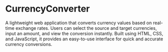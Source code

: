 # CurrencyConverter
A lightweight web application that converts currency values based on real-time exchange rates. Users can select the source and target currencies, input an amount, and view the conversion instantly. Built using HTML, CSS, and JavaScript, it provides an easy-to-use interface for quick and accurate currency conversions.
